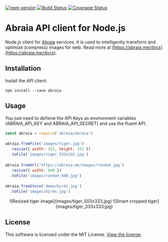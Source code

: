 [![npm version](https://badge.fury.io/js/abraia.svg)](https://badge.fury.io/js/abraia)
[![Build Status](https://travis-ci.org/abraia/abraia-nodejs.svg)](https://travis-ci.org/abraia/abraia-nodejs)
[![Coverage Status](https://coveralls.io/repos/github/abraia/abraia-nodejs/badge.svg?branch=master)](https://coveralls.io/github/abraia/abraia-nodejs?branch=master)

# Abraia API client for Node.js

Node.js client for [Abraia](https://abraia.me) services. It is used to
intelligently transform and optimize (compress) images for web. Read more at
[https://abraia.me/docs](https://abraia.me/docs).

## Installation

Install the API client:

```
npm install --save abraia
```

## Usage

You just need to defiene the API Keys as environment variables (ABRAIA_API_KEY and
ABRAIA_API_SECRET) and use the fluent API.

```js
const abraia = require('abraia/abraia')

abraia.fromFile('images/tiger.jpg')
  .resize({ width: 333, height: 333 })
  .toFile('images/tiger_333x333.jpg')

abraia.fromUrl('https://abraia.me/images/random.jpg')
  .resize({ width: 600 })
  .toFile('images/random_600.jpg')

abraia.fromStore('demo/birds.jpg')
  .toFile('images/birds.jpg')
```

<center>![Resized tiger image](images/tiger_503x333.jpg)
![Smart cropped tiger](images/tiger_333x333.jpg)</center>

## License

This software is licensed under the MIT License. [View the license](LICENSE).
